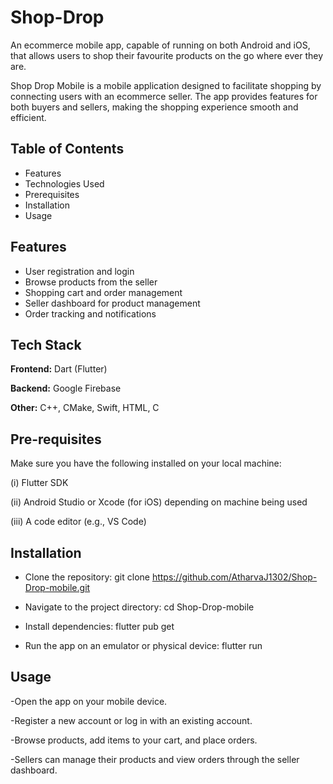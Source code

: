 
# Shop-Drop

An ecommerce mobile app, capable of running on both Android and iOS, that allows users to shop their favourite products on the go where ever they are.

Shop Drop Mobile is a mobile application designed to facilitate shopping by connecting users with an ecommerce seller. 
The app provides features for both buyers and sellers, making the shopping experience smooth and efficient.

## Table of Contents

- Features
- Technologies Used
- Prerequisites
- Installation
- Usage
## Features

- User registration and login
- Browse products from the seller
- Shopping cart and order management
- Seller dashboard for product management
- Order tracking and notifications
## Tech Stack

**Frontend:** Dart (Flutter)

**Backend:** Google Firebase

**Other:** C++, CMake, Swift, HTML, C


## Pre-requisites

Make sure you have the following installed on your local machine:

(i) Flutter SDK

(ii) Android Studio or Xcode (for iOS) depending on machine being used

(iii) A code editor (e.g., VS Code)

## Installation

- Clone the repository: git clone https://github.com/AtharvaJ1302/Shop-Drop-mobile.git

- Navigate to the project directory: cd Shop-Drop-mobile

- Install dependencies: flutter pub get

- Run the app on an emulator or physical device: flutter run
## Usage

-Open the app on your mobile device.

-Register a new account or log in with an existing account.

-Browse products, add items to your cart, and place orders.

-Sellers can manage their products and view orders through the seller dashboard.
